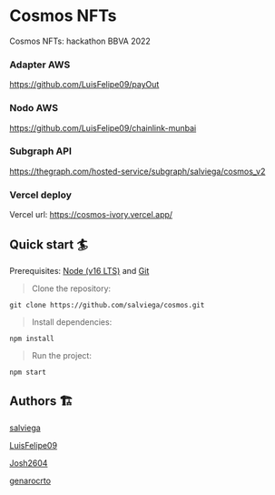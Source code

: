 # Cosmos NFTs

Cosmos NFTs: hackathon BBVA 2022

### Adapter AWS

https://github.com/LuisFelipe09/payOut

### Nodo AWS

https://github.com/LuisFelipe09/chainlink-munbai

### Subgraph API

https://thegraph.com/hosted-service/subgraph/salviega/cosmos_v2

### Vercel deploy

Vercel url: https://cosmos-ivory.vercel.app/

## Quick start 🏄

Prerequisites: [Node (v16 LTS)](https://nodejs.org/en/download/) and [Git](https://git-scm.com/downloads)

> Clone the repository:

```
git clone https://github.com/salviega/cosmos.git
```

> Install dependencies:

```
npm install
```

> Run the project:

```
npm start
```

## Authors 🏗

[salviega](https://github.com/salviega)

[LuisFelipe09](https://github.com/LuisFelipe09)

[Josh2604](https://github.com/Josh2604/Josh2604)

[genarocrto](https://github.com/genarocrto)
